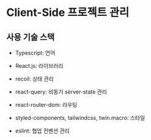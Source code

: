 # Client-Side 프로젝트 관리

## 사용 기술 스택

- Typescript: 언어
- React.js: 라이브러리

- recoil: 상태 관리
- react-query: 비동기 server-state 관리
- react-router-dom: 라우팅

- styled-components, tailwindcss, twin.macro: 스타일

- eslint: 협업 컨벤션 관리


